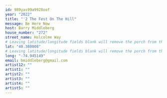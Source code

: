 ```yaml
---
id: 989yas99a9928oof
year: "2022"
title: "'2 The Fest On The Hill"
message: Be Here Now
host: Barry Middleberg
house_number: "272"
street_name: Holcolme Way
# Leaving latitude/longitude fields blank will remove the porch from the Porchfest map.
lat: "40.380008"
# Leaving latitude/longitude fields blank will remove the porch from the Porchfest map.
long: "-74.945149"
email: bmiddleberg@gmail.com
artist12: ""
artist1: ""
artist2: ""
artist3: ""
artist4: ""
artist5: ""
---
```

